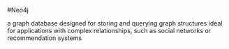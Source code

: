 #Neo4j

a graph database designed for storing and querying graph structures
ideal for applications with complex relationships, such as social networks or recommendation systems